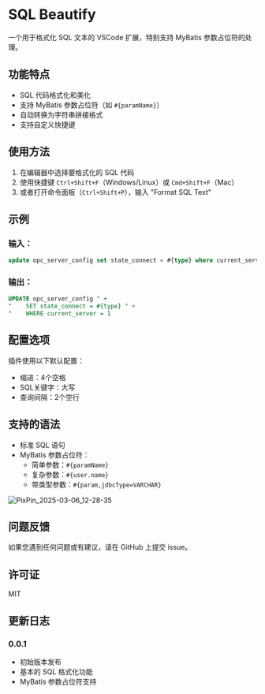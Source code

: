 # SQL Beautify

一个用于格式化 SQL 文本的 VSCode 扩展，特别支持 MyBatis 参数占位符的处理。

## 功能特点

- SQL 代码格式化和美化
- 支持 MyBatis 参数占位符（如 `#{paramName}`）
- 自动转换为字符串拼接格式
- 支持自定义快捷键

## 使用方法

1. 在编辑器中选择要格式化的 SQL 代码
2. 使用快捷键 `Ctrl+Shift+F`（Windows/Linux）或 `Cmd+Shift+F`（Mac）
3. 或者打开命令面板（`Ctrl+Shift+P`），输入 "Format SQL Text"

## 示例

### 输入：
```sql
update opc_server_config set state_connect = #{type} where current_server = 1
```

### 输出：
```sql
UPDATE opc_server_config " + 
"    SET state_connect = #{type} " + 
"    WHERE current_server = 1
```

## 配置选项

插件使用以下默认配置：
- 缩进：4个空格
- SQL关键字：大写
- 查询间隔：2个空行

## 支持的语法

- 标准 SQL 语句
- MyBatis 参数占位符：
  - 简单参数：`#{paramName}`
  - 复杂参数：`#{user.name}`
  - 带类型参数：`#{param,jdbcType=VARCHAR}`
 
![PixPin_2025-03-06_12-28-35](https://github.com/user-attachments/assets/ad78e093-4359-4c03-83ed-21bfc08d1227)


## 问题反馈

如果您遇到任何问题或有建议，请在 GitHub 上提交 issue。

## 许可证

MIT

## 更新日志

### 0.0.1
- 初始版本发布
- 基本的 SQL 格式化功能
- MyBatis 参数占位符支持 

